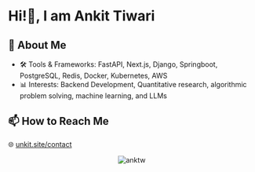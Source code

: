# Hi!👋, I am Ankit Tiwari

## 🌱 About Me
- 🛠️ Tools & Frameworks: FastAPI, Next.js, Django, Springboot, PostgreSQL, Redis, Docker, Kubernetes, AWS
- 📊 Interests: Backend Development, Quantitative research, algorithmic problem solving, machine learning, and LLMs

## 📫 How to Reach Me
🌐 [unkit.site/contact](https://unkit.site/contact)

<p align="center"><img align="center" src="https://github-readme-stats.vercel.app/api/top-langs?username=anktw&show_icons=true&locale=en&layout=donut&theme=city_lights&langs_count=20" alt="anktw" /></p>

